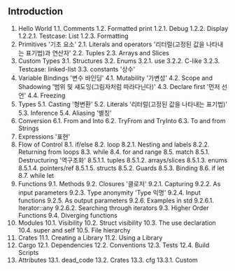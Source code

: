 ## Introduction
1. Hello World
   1.1. Comments
   1.2. Formatted print
     1.2.1. Debug
     1.2.2. Display
       1.2.2.1. Testcase: List
     1.2.3. Formatting
2. Primitives '기초 요소'
   2.1. Literals and operators '리터럴(고정된 값을 나타내는 표기법)과 연산자'
   2.2. Tuples
   2.3. Arrays and Slices
3. Custom Types
   3.1. Structures
   3.2. Enums
     3.2.1. use
     3.2.2. C-like
     3.2.3. Testcase: linked-list
   3.3. constants '상수'
4. Variable Bindings '변수 바인딩'
   4.1. Mutability '가변성'
   4.2. Scope and Shadowing '범위 및 섀도잉(그림자처럼 따라다닌다)'
   4.3. Declare first '먼저 선언'
   4.4. Freezing
5. Types
   5.1. Casting '형변환'
   5.2. Literals '리터럴(고정된 값을 나타내는 표기법)'
   5.3. Inference
   5.4. Aliasing '별칭'
6. Conversion
   6.1. From and Into
   6.2. TryFrom and TryInto
   6.3. To and from Strings
7. Expressions '표현'
8. Flow of Control
   8.1. if/else
   8.2. loop
     8.2.1. Nesting and labels 
     8.2.2. Returning from loops
   8.3. while
   8.4. for and range
   8.5. match
     8.5.1. Destructuring '역구조화' 
       8.5.1.1. tuples
       8.5.1.2. arrays/slices
       8.5.1.3. enums
       8.5.1.4. pointers/ref
       8.5.1.5. structs
     8.5.2. Guards
     8.5.3. Binding
   8.6. if let
   8.7. while let
9. Functions
   9.1. Methods
   9.2. Closures '클로저'
     9.2.1. Capturing
     9.2.2. As input parameters
     9.2.3. Type anonymity 'Type 익명'
     9.2.4. Input functions
     9.2.5. As output parameters
     9.2.6. Examples in std
       9.2.6.1. Iterator::any
       9.2.6.2. Searching through iterators
   9.3. Higher Order Functions
   9.4. Diverging functions
10. Modules
    10.1. Visibility
    10.2. Struct visibility
    10.3. The use declaration
    10.4. super and self
    10.5. File hierarchy
11. Crates
    11.1. Creating a Library
    11.2. Using a Library
12. Cargo
    12.1. Dependencies
    12.2. Conventions
    12.3. Tests
    12.4. Build Scripts
13. Attributes
    13.1. dead_code
    13.2. Crates
    13.3. cfg
      13.3.1. Custom